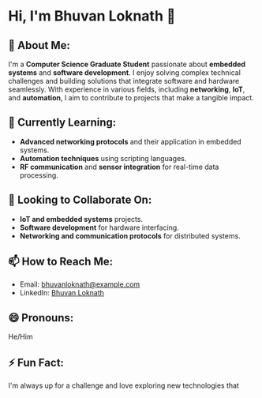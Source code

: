 # Hi, I'm Bhuvan Loknath 👋

## 👀 About Me:
I'm a **Computer Science Graduate Student** passionate about **embedded systems** and **software development**. I enjoy solving complex technical challenges and building solutions that integrate software and hardware seamlessly. With experience in various fields, including **networking**, **IoT**, and **automation**, I aim to contribute to projects that make a tangible impact.

## 🌱 Currently Learning:
- **Advanced networking protocols** and their application in embedded systems.
- **Automation techniques** using scripting languages.
- **RF communication** and **sensor integration** for real-time data processing.

## 💞️ Looking to Collaborate On:
- **IoT and embedded systems** projects.
- **Software development** for hardware interfacing.
- **Networking and communication protocols** for distributed systems.

## 📫 How to Reach Me:
- Email: bhuvanloknath@example.com
- LinkedIn: [Bhuvan Loknath](linkedin.com/in/bhuvan-l)

## 😄 Pronouns:
He/Him

## ⚡ Fun Fact:
I'm always up for a challenge and love exploring new technologies that

<!---
Bhuvan-Loknath/Bhuvan-Loknath is a ✨ special ✨ repository because its `README.md` (this file) appears on your GitHub profile.
You can click the Preview link to take a look at your changes.
--->

